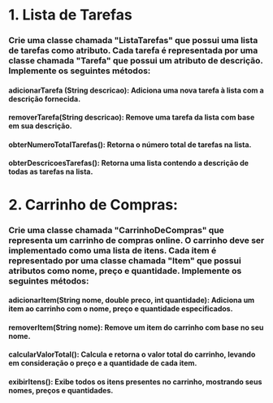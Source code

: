 # 1. Lista de Tarefas

### Crie uma classe chamada "ListaTarefas" que possui uma lista de tarefas como atributo. Cada tarefa é representada por uma classe chamada "Tarefa" que possui um atributo de descrição. Implemente os seguintes métodos:

#### adicionarTarefa (String descricao): Adiciona uma nova tarefa à lista com a descrição fornecida.
#### removerTarefa(String descricao): Remove uma tarefa da lista com base em sua descrição.
#### obterNumeroTotalTarefas(): Retorna o número total de tarefas na lista.
#### obterDescricoesTarefas(): Retorna uma lista contendo a descrição de todas as tarefas na lista.

# 2. Carrinho de Compras:
### Crie uma classe chamada "CarrinhoDeCompras" que representa um carrinho de compras online. O carrinho deve ser implementado como uma lista de itens. Cada item é representado por uma classe chamada "Item" que possui atributos como nome, preço e quantidade. Implemente os seguintes métodos:

#### adicionarItem(String nome, double preco, int quantidade): Adiciona um item ao carrinho com o nome, preço e quantidade especificados.
#### removerItem(String nome): Remove um item do carrinho com base no seu nome.
#### calcularValorTotal(): Calcula e retorna o valor total do carrinho, levando em consideração o preço e a quantidade de cada item.
#### exibirItens(): Exibe todos os itens presentes no carrinho, mostrando seus nomes, preços e quantidades.